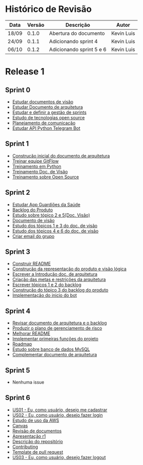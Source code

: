 # Histórico de Revisão
Data|Versão|Descrição|Autor
-|-|-|-
18/09|0.1.0|Abertura do documento| Kevin Luis |
24/09|0.1.1|Adicionando sprint 4| Kevin Luis|
06/10|0.1.2|Adicionando sprint 5 e 6| Kevin Luis|

# Release 1

## Sprint 0 

- [Estudar documentos de visão](https://github.com/fga-eps-mds/2020-1-DoctorS-Bot/issues/2)
- [Estudar Documento de arquitetura](https://github.com/fga-eps-mds/2020-1-DoctorS-Bot/issues/3)
- [Estudar e definir a gestão de sprints](https://github.com/fga-eps-mds/2020-1-DoctorS-Bot/issues/4)
- [Estudo de tecnologias open source](https://github.com/fga-eps-mds/2020-1-DoctorS-Bot/issues/5)
- [Planejamento de comunicação](https://github.com/fga-eps-mds/2020-1-DoctorS-Bot/issues/6)
- [Estudar API Python Telegram Bot](https://github.com/fga-eps-mds/2020-1-DoctorS-Bot/issues/7)

## Sprint 1 

- [Construção inicial do documento de arquitetura](https://github.com/fga-eps-mds/2020-1-DoctorS-Bot/issues/8)
- [Treinar equipe GitFlow](https://github.com/fga-eps-mds/2020-1-DoctorS-Bot/issues/9)
- [Treinamento em Python](https://github.com/fga-eps-mds/2020-1-DoctorS-Bot/issues/10)
- [Treinamento Doc. de Visão](https://github.com/fga-eps-mds/2020-1-DoctorS-Bot/issues/11)
- [Treinamento sobre Open Source](https://github.com/fga-eps-mds/2020-1-DoctorS-Bot/issues/12)

## Sprint 2 

- [Estudar App Guardiões da Saúde](https://github.com/fga-eps-mds/2020-1-DoctorS-Bot/issues/15)
- [Backlog do Produto](https://github.com/fga-eps-mds/2020-1-DoctorS-Bot/issues/16)
- [Estudo sobre tópico 2 e 5(Doc. Visão)](https://github.com/fga-eps-mds/2020-1-DoctorS-Bot/issues/17)
- [Documento de visão](https://github.com/fga-eps-mds/2020-1-DoctorS-Bot/issues/18)
- [Estudo dos tópicos 1 e 3 do doc. de visão](https://github.com/fga-eps-mds/2020-1-DoctorS-Bot/issues/19)
- [Estudo dos tópicos 4 e 6 do doc. de visão](https://github.com/fga-eps-mds/2020-1-DoctorS-Bot/issues/20)
- [Criar email do grupo](https://github.com/fga-eps-mds/2020-1-DoctorS-Bot/issues/21)

## Sprint 3

- [Construir README](https://github.com/fga-eps-mds/2020-1-DoctorS-Bot/issues/22)
- [Construção da representação do produto e visão lógica](https://github.com/fga-eps-mds/2020-1-DoctorS-Bot/issues/23)
- [Escrever a Introdução doc. de arquitetura](https://github.com/fga-eps-mds/2020-1-DoctorS-Bot/issues/24)
- [Criação das metas e restrições da arquitetura](https://github.com/fga-eps-mds/2020-1-DoctorS-Bot/issues/25)
- [Escrever tópicos 1 e 2 do backlog](https://github.com/fga-eps-mds/2020-1-DoctorS-Bot/issues/26)
- [Construção do tópico 3 do backlog do produto](https://github.com/fga-eps-mds/2020-1-DoctorS-Bot/issues/27)
- [Implementação do inicio do bot](https://github.com/fga-eps-mds/2020-1-DoctorS-Bot/issues/28)

## Sprint 4 
- [Revisar documento de arquitetura e o backlog](https://github.com/fga-eps-mds/2020-1-DoctorS-Bot/issues/29)
- [Produzir o plano de gerenciamento de risco](https://github.com/fga-eps-mds/2020-1-DoctorS-Bot/issues/32)
- [Melhorar README](https://github.com/fga-eps-mds/2020-1-DoctorS-Bot/issues/33)
- [Implementar primeiras funções do projeto](https://github.com/fga-eps-mds/2020-1-Grupo-5/issues/34)
- [Roadmap](https://github.com/fga-eps-mds/2020-1-Grupo-5/issues/35)
- [Estudo sobre banco de dados MySQL](https://github.com/fga-eps-mds/2020-1-Grupo-5/issues/36)
- [Complementar documento de arquitetura](https://github.com/fga-eps-mds/2020-1-Grupo-5/issues/38)

## Sprint 5
- Nenhuma issue

## Sprint 6
- [US01 - Eu, como usuário, desejo me cadastrar](https://github.com/fga-eps-mds/2020-1-DoctorS-Bot/issues/40)
- [US02 - Eu, como usuário, desejo fazer login](https://github.com/fga-eps-mds/2020-1-DoctorS-Bot/issues/41)
- [Estudo de uso da AWS](https://github.com/fga-eps-mds/2020-1-DoctorS-Bot/issues/42)
- [Canvas](https://github.com/fga-eps-mds/2020-1-DoctorS-Bot/issues/43)
- [Revisão de documentos](https://github.com/fga-eps-mds/2020-1-DoctorS-Bot/issues/44)
- [Apresentação r1](https://github.com/fga-eps-mds/2020-1-DoctorS-Bot/issues/45)
- [Descrição do repositório](https://github.com/fga-eps-mds/2020-1-DoctorS-Bot/issues/46)
- [Contributing ](https://github.com/fga-eps-mds/2020-1-DoctorS-Bot/issues/47)
- [Template de pull request](https://github.com/fga-eps-mds/2020-1-DoctorS-Bot/issues/48)
- [US03 - Eu, como usuário, desejo fazer logout](https://github.com/fga-eps-mds/2020-1-DoctorS-Bot/issues/53)
